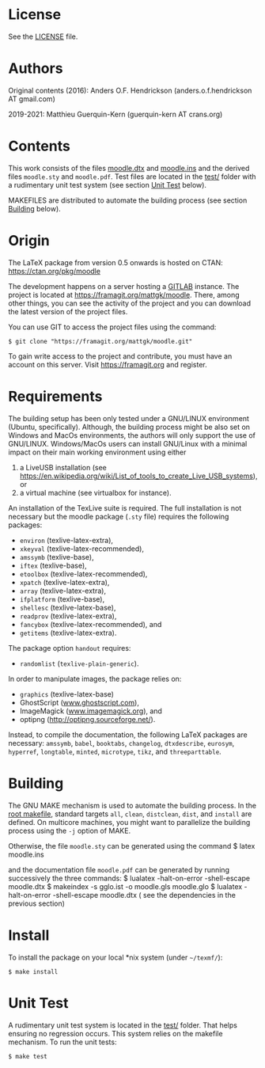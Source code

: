 # License

See the [LICENSE](LICENSE) file.

# Authors

Original contents (2016): Anders O.F. Hendrickson (anders.o.f.hendrickson AT gmail.com)

2019-2021: Matthieu Guerquin-Kern (guerquin-kern AT crans.org)

# Contents

This work consists of the files [moodle.dtx](moodle.dtx) and [moodle.ins](moodle.ins)
and the derived files `moodle.sty` and `moodle.pdf`. Test files are located in the
[test/](test/) folder with a rudimentary unit test system (see section
[Unit Test](#unit-test) below).

MAKEFILES are distributed to automate the building process (see section
[Building](#building) below).

# Origin

The LaTeX package from version 0.5 onwards is hosted on CTAN:
<https://ctan.org/pkg/moodle>

The development happens on a server hosting a [GITLAB](https://gitlab.com)
instance.
The project is located at <https://framagit.org/mattgk/moodle>.
There, among other things, you can see the activity of the project and you
can download the latest version of the project files.

You can use GIT to access the project files using the command:

    $ git clone "https://framagit.org/mattgk/moodle.git"

To gain write access to the project and contribute, you must have an account on
this server. Visit <https://framagit.org> and register.

# Requirements

The building setup has been only tested under a GNU/LINUX environment (Ubuntu,
specifically).
Although, the building process might be also set on Windows and MacOs
environments, the authors will only support the use of GNU/LINUX. Windows/MacOs
users can install GNU/Linux with a minimal impact on their main working
environment using either
1. a LiveUSB installation (see 
<https://en.wikipedia.org/wiki/List_of_tools_to_create_Live_USB_systems>), or
2. a virtual machine (see virtualbox for instance).

An installation of the TexLive suite is required. The full installation is
not necessary but the moodle package (`.sty` file) requires the following packages:
- `environ` (texlive-latex-extra),
- `xkeyval` (texlive-latex-recommended),
- `amssymb` (texlive-base),
- `iftex` (texlive-base),
- `etoolbox` (texlive-latex-recommended),
- `xpatch` (texlive-latex-extra),
- `array` (texlive-latex-extra),
- `ifplatform` (texlive-base),
- `shellesc` (texlive-latex-base),
- `readprov` (texlive-latex-extra),
- `fancybox` (texlive-latex-recommended), and
- `getitems` (texlive-latex-extra).

The package option `handout` requires:
- `randomlist` (`texlive-plain-generic`).

In order to manipulate images, the package relies on:
- `graphics` (texlive-latex-base)
- GhostScript (www.ghostscript.com),
- ImageMagick (www.imagemagick.org), and
- optipng (http://optipng.sourceforge.net/).

Instead, to compile the documentation, the following LaTeX packages are
necessary: `amssymb`, `babel`, `booktabs`, `changelog`, `dtxdescribe`, `eurosym`,
`hyperref`, `longtable`, `minted`, `microtype`, `tikz`, and `threeparttable`.

# Building

The GNU MAKE mechanism is used to automate the building process.
In the [root makefile](makefile), standard targets `all`, `clean`, `distclean`, `dist`,
and `install` are defined.
On multicore machines, you might want to parallelize the building process using
the `-j` option of MAKE.

Otherwise, the file `moodle.sty` can be generated using the command
    $ latex moodle.ins
    
and the documentation file `moodle.pdf` can be generated by running
successively the three commands:
    $ lualatex -halt-on-error -shell-escape moodle.dtx
    $ makeindex -s gglo.ist -o moodle.gls moodle.glo
    $ lualatex -halt-on-error -shell-escape moodle.dtx
( see the dependencies in the previous section)

# Install

To install the package on your local *nix system (under `~/texmf/`):

    $ make install

# Unit Test
A rudimentary unit test system is located in the [test/](test/) folder. That helps
ensuring no regression occurs. This system relies on the makefile mechanism.
To run the unit tests:

    $ make test

